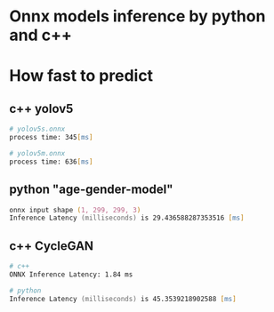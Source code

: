 # Onnx models inference by python and c++


# How fast to predict 

## c++ yolov5
```zsh
# yolov5s.onnx
process time: 345[ms]

# yolov5m.onnx
process time: 636[ms]
```

## python "age-gender-model"

```zsh
onnx input shape (1, 299, 299, 3)
Inference Latency (milliseconds) is 29.436588287353516 [ms]
```

## c++ CycleGAN
```zsh
# c++
ONNX Inference Latency: 1.84 ms

# python
Inference Latency (milliseconds) is 45.3539218902588 [ms]
```
